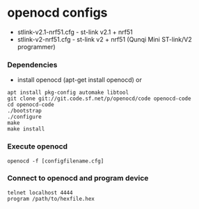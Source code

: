 # openocd configs
- stlink-v2.1-nrf51.cfg - st-link v2.1 + nrf51
- stlink-v2-nrf51.cfg - st-link v2 + nrf51  (Qunqi Mini ST-link/V2 programmer)

### Dependencies
- install openocd (apt-get install openocd)
or
```
apt install pkg-config automake libtool
git clone git://git.code.sf.net/p/openocd/code openocd-code
cd openocd-code
./bootstrap
./configure
make
make install
```
### Execute openocd
```
openocd -f [configfilename.cfg]
```
### Connect to openocd and program device
```
telnet localhost 4444
program /path/to/hexfile.hex
```
